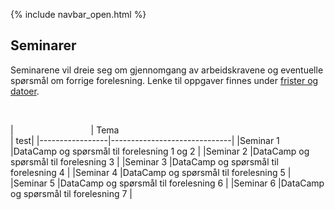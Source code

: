 {% include navbar_open.html %}
## Seminarer

<p>Seminarene vil dreie seg om gjennomgang av arbeidskravene og eventuelle spørsmål om forrige forelesning. Lenke til oppgaver finnes under <a href='https://uit-sok-1003-h22.github.io/frister.html'>frister og datoer</a>. </p><br>								


| <img width=120/>|  Tema <img width=800/>       | test|
|-----------------|------------------------------|
|Seminar 1        |DataCamp og spørsmål til forelesning 1 og 2 |
|Seminar 2        |DataCamp og spørsmål til forelesning 3 | 
|Seminar 3        |DataCamp og spørsmål til forelesning 4 | 
|Seminar 4        |DataCamp og spørsmål til forelesning 5 |
|Seminar 5        |DataCamp og spørsmål til forelesning 6 | 
|Seminar 6        |DataCamp og spørsmål til forelesning 7 | 

